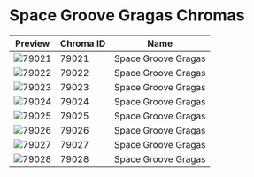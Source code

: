 # Space Groove Gragas Chromas

| Preview | Chroma ID | Name |
|---------|-----------|------|
| ![79021](https://raw.communitydragon.org/latest/plugins/rcp-be-lol-game-data/global/default/v1/champion-chroma-images/79/79021.png) | 79021 | Space Groove Gragas |
| ![79022](https://raw.communitydragon.org/latest/plugins/rcp-be-lol-game-data/global/default/v1/champion-chroma-images/79/79022.png) | 79022 | Space Groove Gragas |
| ![79023](https://raw.communitydragon.org/latest/plugins/rcp-be-lol-game-data/global/default/v1/champion-chroma-images/79/79023.png) | 79023 | Space Groove Gragas |
| ![79024](https://raw.communitydragon.org/latest/plugins/rcp-be-lol-game-data/global/default/v1/champion-chroma-images/79/79024.png) | 79024 | Space Groove Gragas |
| ![79025](https://raw.communitydragon.org/latest/plugins/rcp-be-lol-game-data/global/default/v1/champion-chroma-images/79/79025.png) | 79025 | Space Groove Gragas |
| ![79026](https://raw.communitydragon.org/latest/plugins/rcp-be-lol-game-data/global/default/v1/champion-chroma-images/79/79026.png) | 79026 | Space Groove Gragas |
| ![79027](https://raw.communitydragon.org/latest/plugins/rcp-be-lol-game-data/global/default/v1/champion-chroma-images/79/79027.png) | 79027 | Space Groove Gragas |
| ![79028](https://raw.communitydragon.org/latest/plugins/rcp-be-lol-game-data/global/default/v1/champion-chroma-images/79/79028.png) | 79028 | Space Groove Gragas |